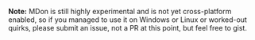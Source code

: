 <? `![${displayName} logo][${@alias('https://cdn.rawgit.com/polyestr/mdon/master/assets/logo.svg', 'asset')}]` ?>
<?!>

<? `# ${displayName}` ?>
<?!>

<? `${description}` ?>
<?!>

<? ?>
**Note:** MDon is still highly experimental and is not yet cross-platform
enabled, so if you managed to use it on Windows or Linux or worked-out quirks,
please submit an issue, not a PR at this point, but feel free to gist.
<?!>

<? `## Installation\n\n    » yarn add ${name}` ?>
<?!>

<? `${@include('docs/USAGE.md')}` ?>
<?!>

<? `\n\n---\n\n${@include('docs/CONCEPTS.md')}` ?>
<?!>

<? `\n\n---\n${@include('docs/FAQ.md')}` ?>
<?!>
